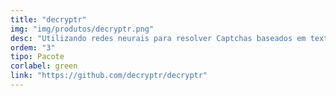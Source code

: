 ```yaml
---
title: "decryptr"
img: "img/produtos/decryptr.png"
desc: "Utilizando redes neurais para resolver Captchas baseados em textos."
ordem: "3"
tipo: Pacote
corlabel: green
link: "https://github.com/decryptr/decryptr"
---
```


<!--
# # planejamento
# 
# - auth0
# - treesnip
# - shinyhttr
# - livro
# - zen do R
# - decryptr
# - rightgbm
# - kuber
# - bltm
# - wavesurfer
# - pesqEle
# 
# # o que precisamos fazer?
# 
# - copiar a estrutura de cursos
# 
# - imagem
# - descrição
# - nome
-->